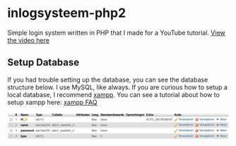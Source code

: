 # inlogsysteem-php2

Simple login system written in PHP that I made for a YouTube tutorial. [View the video here](https://youtu.be/0_Sr9a0whH8)  

## Setup Database

If you had trouble setting up the database, you can see the database structure below. I use MySQL, like always. If you are curious how to setup a local database, I recommend [xampp](https://www.apachefriends.org/index.html). You can see a tutorial about how to setup xampp here: [xampp FAQ](https://www.apachefriends.org/faq_windows.html)

![database structure](database-structure.png)
